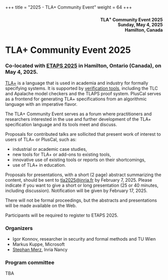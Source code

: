 +++
title = "2025 - TLA+ Community Event"
weight = 64
+++

<div align="right">
<h4>

TLA<sup>+</sup> Community Event 2025<br>
Sunday, May 4, 2025<br>
Hamilton, Canada<br>
</h4>
</div>

# TLA+ Community Event 2025



### Co-located with [ETAPS 2025](https://etaps.org/2025/) in Hamilton, Ontario (Canada), on May 4, 2025.

[TLA+](https://lamport.azurewebsites.net/tla/tla.html) is a language that
is used in academia and industry for formally specifying systems. It is
supported by [verification tools](https://lamport.azurewebsites.net/tla/tools.html), including the TLC and Apalache model checkers and the TLAPS proof system.
PlusCal serves as a frontend for generating TLA+ specifications from an
algorithmic language with an imperative flavor.

The TLA+ Community Event serves as a forum where practitioners and
researchers interested in the use and further development of the
TLA+ specification language and its tools meet and discuss.

Proposals for contributed talks are sollicited that present work of
interest to users of TLA+ or PlusCal, such as:

* industrial or academic case studies,
* new tools for TLA+ or add-ons to existing tools,
* innovative use of existing tools or reports on their shortcomings,
* use of TLA+ in education.

Proposals for presentations, with a short (2 page) abstract summarizing
the content, should be sent to [tla2025@inria.fr](mailto:tla2025@inria.fr)
by February 7, 2025. Please indicate if you want to give a short or long
presentation (25 or 40 minutes, including discussion). Notification will
be given by February 17, 2025. 

There will not be formal proceedings, but the abstracts and presentations
will be made available on the Web.

Participants will be required to 
register
to ETAPS 2025.

### Organizers
* Igor Konnov, researcher in security and formal methods and TU Wien
* Markus Kuppe, Microsoft
* [Stephan Merz](https://members.loria.fr/SMerz/), Inria Nancy

### Program committee

TBA
